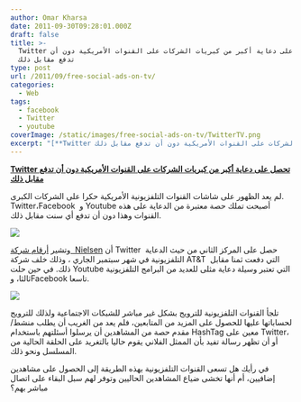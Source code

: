```yaml
---
author: Omar Kharsa
date: 2011-09-30T09:28:01.000Z
draft: false
title: >-
  Twitter تحصل على دعاية أكبر من كبريات الشركات على القنوات الأمريكية دون أن
  تدفع مقابل ذلك
type: post
url: /2011/09/free-social-ads-on-tv/
categories:
  - Web
tags:
  - facebook
  - Twitter
  - youtube
coverImage: /static/images/free-social-ads-on-tv/TwitterTV.png
excerpt: "[**Twitter تحصل على دعاية أكبر من كبريات الشركات على القنوات الأمريكية دون أن تدفع مقابل ذلك**](https://www.it-scoop.com/2011/09/free-social-ads-on-tv/)\n\nلم يعد الظهور على شاشات القنوات التلفزيونية الأمريكية حكرا على الشركات الكبرى. Twitter،Facebook \_و Youtube أصبحت تملك حصة معتبرة من الدعاية على هذه القنوات وهذا"
---
```

[**Twitter تحصل على دعاية أكبر من كبريات الشركات على القنوات الأمريكية دون أن تدفع مقابل ذلك**](https://www.it-scoop.com/2011/09/free-social-ads-on-tv/)

لم يعد الظهور على شاشات القنوات التلفزيونية الأمريكية حكرا على الشركات الكبرى. Twitter،Facebook  و Youtube أصبحت تملك حصة معتبرة من الدعاية على هذه القنوات وهذا دون أن تدفع أي سنت مقابل ذلك.

![](/static/images/free-social-ads-on-tv/TwitterTV.png)

وتشير [أرقام شركة  Nielsen](http://adage.com/article/mediaworks/twitter-leads-product-placement-pack-tv-roles/229994/) أن Twitter  حصل على المركز الثاني من حيث الدعاية التلفزيونية في شهر سبتمبر الجاري ، وذلك خلف شركة AT\&T  التي دفعت ثمنا مقابل ذلك. في حين حلت Youtube التي تعتبر وسيلة دعاية مثلى للعديد من البرامج التلفزيونية ثالثا، وFacebook تاسعا.

![](/static/images/free-social-ads-on-tv/1.png)

تلجأ القنوات التلفزيونية للترويج بشكل غير مباشر للشبكات الاجتماعية ولذلك للترويج لحساباتها عليها للحصول على المزيد من المتابعين، فلم يعد من الغريب أن يطلب منشط/مقدم حصة من المشاهدين أن يرسلوا أسئلتهم باستخدام HashTag معين على Twitter، أو أن تظهر رسالة تفيد بأن الممثل الفلاني يقوم حاليا بالتغريد على الحلقة الحالية من المسلسل ونحو ذلك.

في رأيك هل تسعى القنوات التلفزيونية بهذه الطريقة إلى الحصول على مشاهدين إضافيين، أم أنها تخشى ضياع المشاهدين الحاليين وتوفر لهم سبل البقاء على اتصال مباشر بهم؟
